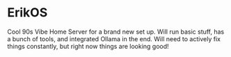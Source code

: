 # ErikOS
Cool 90s Vibe Home Server for a brand new set up. Will run basic stuff, has a bunch of tools, and integrated Ollama in the end. Will need to actively fix things constantly, but right now things are looking good!
